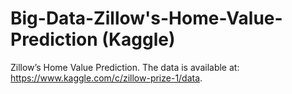 # Big-Data-Zillow's-Home-Value-Prediction (Kaggle)
Zillow’s Home Value Prediction. The data is available at: https://www.kaggle.com/c/zillow-prize-1/data. 

